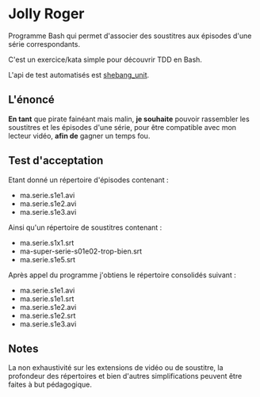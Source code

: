 # Jolly Roger

Programme Bash qui permet d'associer des soustitres aux épisodes d'une série correspondants.

C'est un exercice/kata simple pour découvrir TDD en Bash.

L'api de test automatisés est [shebang_unit].

## L'énoncé

**En tant** que pirate fainéant mais malin, **je souhaite** pouvoir rassembler les soustitres et les épisodes d'une série, pour être compatible avec mon lecteur vidéo, **afin de** gagner un temps fou.

## Test d'acceptation

Etant donné un répertoire d'épisodes contenant :
* ma.serie.s1e1.avi
* ma.serie.s1e2.avi
* ma.serie.s1e3.avi

Ainsi qu'un répertoire de soustitres contenant :
* ma.serie.s1x1.srt
* ma-super-serie-s01e02-trop-bien.srt
* ma.serie.s1e5.srt

Après appel du programme j'obtiens le répertoire consolidés suivant :
* ma.serie.s1e1.avi
* ma.serie.s1e1.srt
* ma.serie.s1e2.avi
* ma.serie.s1e2.srt
* ma.serie.s1e3.avi

## Notes

La non exhaustivité sur les extensions de vidéo ou de soustitre, la profondeur des répertoires et bien d'autres simplifications peuvent être faites à but pédagogique.

[shebang_unit]: https://github.com/arpinum/shebang_unit